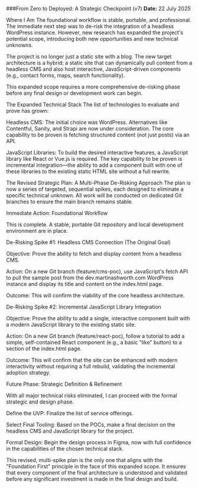 ###From Zero to Deployed: A Strategic Checkpoint (v7)
**Date:** 22 July 2025

Where I Am
The foundational workflow is stable, portable, and professional. The immediate next step was to de-risk the integration of a headless WordPress instance. However, new research has expanded the project's potential scope, introducing both new opportunities and new technical unknowns.

The project is no longer just a static site with a blog. The new target architecture is a hybrid: a static site that can dynamically pull content from a headless CMS and also host interactive, JavaScript-driven components (e.g., contact forms, maps, search functionality).

This expanded scope requires a more comprehensive de-risking phase before any final design or development work can begin.

The Expanded Technical Stack
The list of technologies to evaluate and prove has grown:

Headless CMS: The initial choice was WordPress. Alternatives like Contentful, Sanity, and Strapi are now under consideration. The core capability to be proven is fetching structured content (not just posts) via an API.

JavaScript Libraries: To build the desired interactive features, a JavaScript library like React or Vue.js is required. The key capability to be proven is incremental integration—the ability to add a component built with one of these libraries to the existing static HTML site without a full rewrite.

The Revised Strategic Plan: A Multi-Phase De-Risking Approach
The plan is now a series of targeted, sequential spikes, each designed to eliminate a specific technical unknown. All work will be conducted on dedicated Git branches to ensure the main branch remains stable.

Immediate Action: Foundational Workflow

This is complete. A stable, portable Git repository and local development environment are in place.

De-Risking Spike #1: Headless CMS Connection (The Original Goal)

Objective: Prove the ability to fetch and display content from a headless CMS.

Action: On a new Git branch (feature/cms-poc), use JavaScript's fetch API to pull the sample post from the dev.martinashworth.com WordPress instance and display its title and content on the index.html page.

Outcome: This will confirm the viability of the core headless architecture.

De-Risking Spike #2: Incremental JavaScript Library Integration

Objective: Prove the ability to add a single, interactive component built with a modern JavaScript library to the existing static site.

Action: On a new Git branch (feature/react-poc), follow a tutorial to add a simple, self-contained React component (e.g., a basic "like" button) to a section of the index.html page.

Outcome: This will confirm that the site can be enhanced with modern interactivity without requiring a full rebuild, validating the incremental adoption strategy.

Future Phase: Strategic Definition & Refinement

With all major technical risks eliminated, I can proceed with the formal strategic and design phase.

Define the UVP: Finalize the list of service offerings.

Select Final Tooling: Based on the POCs, make a final decision on the headless CMS and JavaScript library for the project.

Formal Design: Begin the design process in Figma, now with full confidence in the capabilities of the chosen technical stack.

This revised, multi-spike plan is the only one that aligns with the "Foundation First" principle in the face of this expanded scope. It ensures that every component of the final architecture is understood and validated before any significant investment is made in the final design and build.
